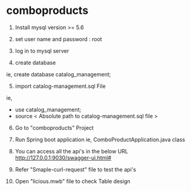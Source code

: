 # comboproducts

1. Install mysql version >= 5.6

2. set user name and password : root

3. log in to mysql server

4. create database 

ie, create database catalog_management;

5. import catalog-management.sql File

ie,
- use catalog_management;
- source < Absolute path to catalog-management.sql file >

6. Go to  "comboproducts" Project
 
7. Run Spring boot application 
    ie, ComboProductApplication.java class

8. You can access all the api's in the below URL
  http://127.0.0.1:9030/swagger-ui.html#

9. Refer "Smaple-curl-request" file to test the api's

10. Open "licious.mwb" file to check Table design
